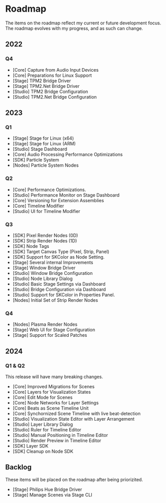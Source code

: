 # Roadmap
The items on the roadmap reflect my current or future development focus. The roadmap evolves with my progress, and as such can change. 

## 2022
### Q4

- [Core] Capture from Audio Input Devices
- [Core] Preparations for Linux Support
- [Stage] TPM2 Bridge Driver
- [Stage] TPM2.Net Bridge Driver
- [Studio] TPM2 Bridge Configuration
- [Studio] TPM2.Net Bridge Configuration

## 2023
### Q1

- [Stage] Stage for Linux (x64)
- [Stage] Stage for Linux (ARM)
- [Studio] Stage Dashboard
- [Core] Audio Processing Performance Optimizations
- [SDK] Particle System
- [Nodes] Particle System Nodes

### Q2
- [Core] Performance Optimizations. 
- [Studio] Performance Monitor on Stage Dashboard
- [Core] Versioning for Extension Assemblies
- [Core] Timeline Modifier
- [Studio] UI for Timeline Modifier

### Q3
- [SDK] Pixel Render Nodes (0D)
- [SDK] Strip Render Nodes (1D)
- [SDK] Node Tags
- [SDK] Target Canvas Type (Pixel, Strip, Panel)
- [SDK] Support for SKColor as Node Setting.
- [Stage] Several internal Improvements
- [Stage] Window Bridge Driver
- [Studio] Window Bridge Configuration
- [Studio] Node Library Dialog
- [Studio] Basic Stage Settings via Dashboard
- [Studio] Bridge Configuration via Dashboard
- [Studio] Support for SKColor in Properties Panel.
- [Nodes] Initial Set of Strip Render Nodes

### Q4
- [Nodes] Plasma Render Nodes
- [Stage] Web UI for Stage Configuration
- [Stage] Support for Scaled Patches

## 2024
### Q1 & Q2
This release will have many breaking changes. 

- [Core] Improved Migrations for Scenes
- [Core] Layers for Visualization States
- [Core] Edit Mode for Scenes
- [Core] Node Networks for Layer Settings
- [Core] Beats as Scene Timeline Unit
- [Core] Synchornized Scene Timeline with live beat-detection
- [Studio] Visualization State Editor with Layer Arrangement
- [Studio] Layer Library Dialog
- [Studio] Ruler for Timeline Editor
- [Studio] Manual Positioning in Timeline Editor
- [Studio] Render Preview in Timeline Editor
- [SDK] Layer SDK
- [SDK] Cleanup on Node SDK

## Backlog
These items will be placed on the roadmap after being priorizited. 

- [Stage] Philips Hue Bridge Driver
- [Stage] Manage Scenes via Stage CLI
